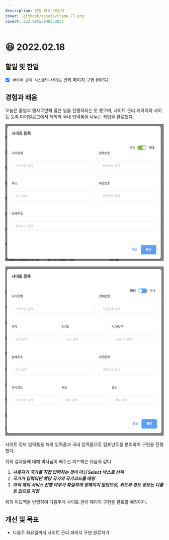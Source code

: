 ```yaml
---
description: 일일 회고 16일차
cover: .gitbook/assets/Frame 77.png
coverY: 222.98553948832037
---
```


# 😆 2022.02.18

## 할일 및 한일

* [x] `배터리 관제 시스템`의 사이트 관리 페이지 구현 (60%)

## 경험과 배움

오늘은 졸업식 행사로인해 많은 일을 진행하지는 못 했으며, 사이트 관리 페이지의 사이트 등록 다이얼로그에서 해외와 국내 입력폼을 나누는 작업을 완료했다.

![국내 사이트 등록 입력폼](<.gitbook/assets/image (2).png>)

![해외 사이트 등록 입력](.gitbook/assets/image.png)

사이트 정보 입력폼을 해외 입력폼과 국내 입력폼으로 컴포넌트를 분리하여 구현을 진행했다.&#x20;

위의 결과물에 대해 박사님이 해주신 피드백은 다음과 같다.

1. _**사용자가 국가를 직접 입력하는 것이 아닌 Select 박스로 선택**_
2. _**국가가 입력되면 해당 국가의 국가코드를 매핑**_
3. _**아직 해외 서비스 진행 여부가 확실하게 정해지지 않았므로, 위도와 경도 정보는 디폴트 값으로 지정**_



위의 피드백을 반영하여 다음주에 사이트 관리 페이지 구현을 완료할 예정이다.

## 개선 및 목표

* 다음주 화요일까지 사이트 관리 페이지 구현 완료하기
